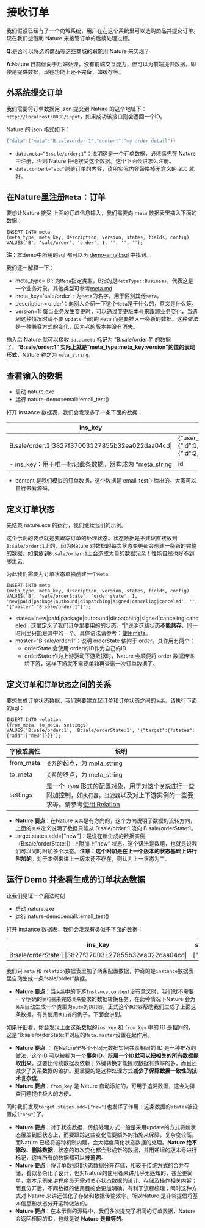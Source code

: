 # 接收订单

我们假设已经有了一个商城系统，用户在在这个系统里可以选购商品并提交订单。现在我们想借助 Nature 来接管订单的后续处理过程。

**Q**:是否可以将选购商品等这些商城的职能用 Nature 来实现？

**A**:Nature 目前倾向于后端处理，没有前端交互能力，但可以为前端提供数据，即使是提供数据，现在功能上还不完备，如缓存等。

## 外系统提交订单

我们需要将订单数据用 json 提交到 Nature 的这个地址下：`http://localhost:8080/input`，如果成功该接口则会返回一个ID。

Nature 的 json 格式如下：

```rust
{"data":{"meta":"B:sale/order:1","content":"my order detail"}}
```

- `data.meta=“B:sale/order:1”`：说明这是一个订单数据，必须事先在 Nature 中注册，否则 Nature 拒绝接受这个数据。这个下面会讲怎么注册。
- `data.content="abc"`则是订单的内容，请用实际内容替换掉无意义的 abc 就好。

## 在Nature里注册`Meta`：订单

要想让Nature 接受 上面的订单信息输入，我们需要向 meta 数据表里插入下面的数据：

```mysql
INSERT INTO meta
(meta_type, meta_key, description, version, states, fields, config)
VALUES('B', 'sale/order', 'order', 1, '', '', '');
```

**注**：本demo中所用的sql 都可以再 [demo-emall.sql](doc/demo-emall.sql) 中找到。

我们逐一解释一下：

- meta_type='B': 为`Meta`指定类型，B指的是`MetaType::Business`，代表这是一个业务对象，其他类型可参考[meta.md](https://github.com/llxxbb/Nature/blob/master/doc/ZH/help/meta.md)
- meta_key='sale/order' : 为`Meta`的名字，用于区别其他`Meta`。
- description=‘order’：向别人介绍一下这个`Meta`是干什么的，意义是什么等。
- version=1: 每当业务发生变更时，可以通过变更版本号来跟踪业务变化，当遇到这种情况时请不要 `update` 当前的 `Meta` 而是要插入一条新的数据。这种做法是一种兼容方式的变化，因为老的版本并没有消失。

插入后 Nature 就可以接收 `data.meta`  标记为 “B:sale/order:1” 的数据了，**“B:sale/order:1” 实际上就是”meta_type:meta_key:version“的值的表现形式**，Nature 称之为 `meta_string`。

## 查看输入的数据

- 启动 nature.exe
- 运行 nature-demo::emall::emall_test()

打开 instance 数据表，我们会发现多了一条下面的数据：

| ins_key                                           | content                                                      |
| ------------------------------------------------- | ------------------------------------------------------------ |
| B:sale/order:1\|3827f37003127855b32ea022daa04cd\| | {"user_id":123,"price":1000,"items":[{"item":{"id":1,"name":"phone","price":800},"num":1},{"item":{"id":2,"name":"battery","price":100},"num":2}],"address":"a.b.c"} |
- ins_key：用于唯一标记此条数据。器构成为 “meta_string|id|para”。此例中我们没有输入id,Nature会用输入数据的 hash 值来作为此条数据的 ID 这样做的目的是为了追求**幂等**。此例中我们也没有输入 para 所以此条数据尾巴上只有一个“|”
- content 是我们模拟的订单数据，这个数据是 emall_test() 给出的，大家可以自行去看源码。

## 定义订单状态

先结束 nature.exe 的运行，我们继续我们的示例。

这个示例的要点就是要跟踪订单的处理状态。状态数据是不建议直接放到`B:sale/order:1`上的，因为Nature 对数据的每次状态变更都会创建一条新的完整的数据，如果放到`B:sale/order:1`上会造成大量的数据冗余！性能自然也好不到哪里去。

为此我们需要为订单状态单独创建一个`Meta`:

```mysql
INSERT INTO meta
(meta_type, meta_key, description, version, states, fields, config)
VALUES('B', 'sale/orderState', 'order state', 1, 'new|paid|package|outbound|dispatching|signed|canceling|canceled', '', '{"master":"B:sale/order:1"}');
```

- states='new|paid|package|outbound|dispatching|signed|canceling|canceled': 这里定义了我们订单里要用的的状态。“|”说明这些状态**不能共存**，同一时间里只能是其中的一个。具体语法请参考：[使用meta](https://github.com/llxxbb/Nature/blob/master/doc/ZH/help/meta.md)。
- master="B:sale/order:1"：说明 orderState 依附于 order。其作用有两个：
  - orderState  会使用 order的ID作为自己的ID
  - orderState 作为上游驱动下游数据时，Nature 会顺便将 order 数据传递给下游，这样下游就不需要单独再查询一次订单数据了。


## 定义`订单`和`订单状态`之间的关系

要想生成订单状态数据，我们需要建立起订单和订单状态之间的`关系`。请执行下面的sql：

```mysql
INSERT INTO relation
(from_meta, to_meta, settings)
VALUES('B:sale/order:1', 'B:sale/orderState:1', '{"target":{"states":{"add":["new"]}}}');
```

| 字段或属性 | 说明                                                         |
| ---------- | ------------------------------------------------------------ |
| from_meta  | `关系`的起点，为 meta_string                                 |
| to_meta    | `关系`的终点，为 meta_string                                 |
| settings   | 是一个 `JSON` 形式的配置对象，用于对这个`关系`进行一些附加控制，如`执行器`，`过滤器`以及对上下游实例的一些要求等。请参考[使用 Relation](https://github.com/llxxbb/Nature/blob/master/doc/ZH/help/relation.md) |

- **Nature 要点**：在Nature `关系`是有方向的，这个方向说明了数据的流转方向，上面的`关系`定义说明了数据只能从 B:sale/order:1 流向 B:sale/orderState:1。
- target.states.add=["new"]：是说在新生成的数据实例（B:sale/orderState:1）上附加上”new“ 状态。这个语法是数组，也就是说我们可以同时附加多个状态。**注意：这个附加是在上一个版本的状态基础上进行附加的**。对于本例来讲上一版本还不存在，则认为上一状态为“”。

## 运行 Demo 并查看生成的订单状态数据

让我们见证一个魔法时刻

- 启动 nature.exe
- 运行 nature-demo::emall::emall_test()

打开 instance 数据表，我们会发现有类似于下面的数据：

| ins_key                                                | states  | state_version | from_key        |
| ------------------------------------------------------ | ------- | ------------- | --------------- |
| B:sale/orderState:1\|3827f37003127855b32ea022daa04cd\| | ["new"] | 1             | B:sale/order:1\|3827f37003127855b32ea022daa04cd\| |

我们只 `meta` 和 `relation`数据表里加了两条配置数据，神奇的是`instance`数据表里自动生成一条“sale/order”数据。

- **Nature 要点**：当`关系`中的下游`Instance.content`没有意义时，我们就不需要一个明确的`执行器`来完成`关系`要求的数据转换任务，在此种情况下Nature 会为`关系`自动生成一个类型为`auto`的`执行器`，正式这个`执行器`帮助我们生成了上面这条数据。有关使用`执行器`的例子，下面会讲到。

如果仔细看，你会发现上面这条数据的`ins_key` 和 `from_key` 中的 ID 是相同的，这是“B:sale/orderState:1”对应的`Meta.master`设置在起作用。

* **Nature 要点** ： 在Nature里多个不同元数据实例共享相同的 ID 是一种推荐的做法，这个ID 可以被视为一个**事务ID**。既**用一个ID就可以把相关的所有数据提取出来**。这要比传统数据表依赖于外键转换才能提取数据有效率的多，而且还减少了关系数据的维护。更重要的是这种处理方式**减少了保障数据一致性的技术复杂度**。
* **Nature 要点**：`from_key` 是 Nature 自动添加的，可用于追溯数据，这会为排查问题提供极大的方便。

同时我们发现`target.states.add=["new"]`也发挥了作用：这条数据的`states`被设置成`["new"]`了。

- **Nature 要点**：对于状态数据，传统处理方式一般是采用update的方式将新状态覆盖到旧状态上，而要跟踪这些变化需要额外的措施来保障，复杂度较高。而Nature 已经将这种机制内建，会大幅度简化状态数据的处理。**Nature 绝不修改、删除数据**，状态的每次变化都会形成新的数据，并用递增的版本号进行标记，这样所有的数据都可以被**追溯**。
- **Nature 要点**：将订单数据和状态数据分开存储，相较于传统方式的合并存储，看似复杂化了设计，但对Nature的使用者来讲几乎无感知的，甚至更简单，拿本示例来讲程序员无需对关心状态数据的设计、存储及操作相关内容；而且分开后，不同数据的使用目的会更加明确，有利于流程梳理；同时这种方式对 Nature 来讲还优化了存储和数据传输效率，所以Nature 是非常提倡将基本信息和状态分开这种做法的。
- **Nature 要点**：在本示例的源码中，我们多次提交了相同的订单数据，Nature 会返回相同的ID，也就是说 **Nature 是幂等的**。
